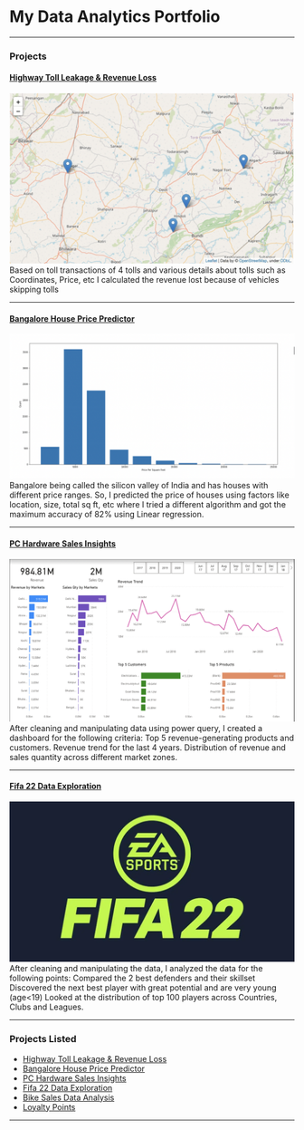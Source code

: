 # My Data Analytics Portfolio

---

### Projects

#### [Highway Toll Leakage & Revenue Loss](https://www.kaggle.com/code/panwararpit/highway-toll-leakage-revenue-loss)
<img src="images/Screenshot 2022-12-27 at 8.11.49 PM.png?raw=true"/>
Based on toll transactions of 4 tolls and various details about tolls such as Coordinates, Price, etc I calculated the revenue lost because of vehicles skipping tolls

---
#### [Bangalore House Price Predictor](https://www.kaggle.com/code/panwararpit/bangalore-house-price-predictor)
<img src="images/Screenshot 2022-12-27 at 8.13.13 PM.png?raw=true"/>
Bangalore being called the silicon valley of India and has houses with different price ranges. So, I predicted the price of houses using factors like location, size, total sq ft, etc where I tried a different algorithm and got the maximum accuracy of 82% using Linear regression.

---
#### [PC Hardware Sales Insights](https://drive.google.com/file/d/1JjOVVC61jVw_tf3yStAnqVcnZGWseAPx/view?usp=sharing)
<img src="images/Screenshot 2022-12-27 at 8.13.42 PM.png?raw=true"/>
After cleaning and manipulating data using power query, I created a dashboard for the following criteria:
Top 5 revenue-generating products and customers.
Revenue trend for the last 4 years.
Distribution of revenue and sales quantity across different market zones.

---
#### [Fifa 22 Data Exploration](https://www.kaggle.com/code/panwararpit/fifa-22-eda)
<img src="images/download.png?raw=true"/>
After cleaning and manipulating the data, I analyzed the data for the following points:
Compared the 2 best defenders and their skillset
Discovered the next best player with great potential and are very young (age<19)
Looked at the distribution of top 100 players across Countries, Clubs and Leagues.

---

### Projects Listed

- [Highway Toll Leakage & Revenue Loss]()
- [Bangalore House Price Predictor]()
- [PC Hardware Sales Insights]()
- [Fifa 22 Data Exploration]()
- [Bike Sales Data Analysis]()
- [Loyalty Points]()

---
